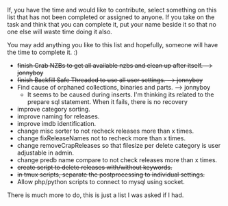 If, you have the time and would like to contribute, select something on this list that has not been completed or assigned to anyone. 
If you take on the task and think that you can complete it, put your name beside it so that no one else will waste time doing it also.

You may add anything you like to this list and hopefully, someone will have the time to complete it. :)

* <s>finish Grab NZBs to get all available nzbs and clean up after itself. --> jonnyboy</s>
* <s>finish Backfill Safe Threaded to use all user settings. --> jonnyboy</s>
* Find cause of orphaned collections, binaries and parts. --> jonnyboy
  * It seems to be caused during inserts. I'm thinking its related to the prepare sql statement. When it fails, there is no recovery
* improve category sorting.
* improve naming for releases.
* improve imdb identification.
* change misc sorter to not recheck releases more than x times.
* change fixReleaseNames not to recheck more than x times.
* change removeCrapReleases so that filesize per delete category is user adjustable in admin.
* change predb name compare to not check releases more than x times.
* <s>create script to delete releases with/without keywords.</s>
* <s>in tmux scripts, separate the postprocessing to individual settings. </s>
* Allow php/python scripts to connect to mysql using socket.

There is much more to do, this is just a list I was asked if I had.